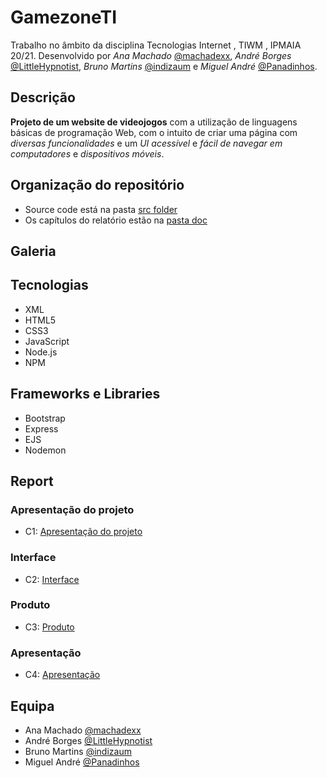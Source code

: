 # GamezoneTI
Trabalho no âmbito da disciplina Tecnologias Internet , TIWM , IPMAIA 20/21. Desenvolvido por _Ana Machado_ [@machadexx](https://github.com/machadexx), _André Borges_ [@LittleHypnotist](https://github.com/LittleHypnotist), _Bruno Martins_ [@indizaum](https://github.com/indizaum) e _Miguel André_ [@Panadinhos](https://github.com/Panadinhos).

## Descrição 
**Projeto de um website de videojogos** com a utilização de linguagens básicas de programação Web, com o intuito de criar uma página com *diversas funcionalidades* e um *UI acessível* e *fácil de navegar em computadores* e *dispositivos móveis*.

## Organização do repositório 
* Source code está na pasta [src folder](https://github.com/machadexx/gamezoneTI/tree/main/src)
* Os capítulos do relatório estão na [pasta doc](https://github.com/machadexx/gamezoneTI/tree/main/doc)

## Galeria


## Tecnologias
* XML
* HTML5
* CSS3
* JavaScript
* Node.js
* NPM

## Frameworks e Libraries
* Bootstrap
* Express
* EJS
* Nodemon

## Report

### Apresentação do projeto 
* C1: [Apresentação do projeto](doc/c1.md)

### Interface
* C2: [Interface](doc/c2.md)

### Produto
* C3: [Produto](doc/c3.md)

### Apresentação
* C4: [Apresentação](doc/c4.md)

## Equipa

* Ana Machado [@machadexx](https://github.com/machadexx)
* André Borges [@LittleHypnotist](https://github.com/LittleHypnotist)
* Bruno Martins [@indizaum](https://github.com/indizaum)
* Miguel André [@Panadinhos](https://github.com/Panadinhos)
